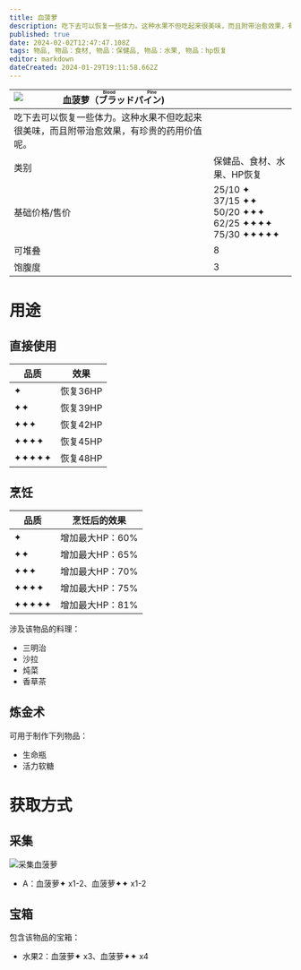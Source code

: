 ```yaml
---
title: 血菠萝
description: 吃下去可以恢复一些体力。这种水果不但吃起来很美味，而且附带治愈效果，有珍贵的药用价值呢。
published: true
date: 2024-02-02T12:47:47.108Z
tags: 物品, 物品：食材, 物品：保健品, 物品：水果, 物品：hp恢复
editor: markdown
dateCreated: 2024-01-29T19:11:58.662Z
---
```


| <img style="float: left;" src="此处放物品图标" />血菠萝（<ruby>ブラッドパイン<rt>Blood Pine</rt></ruby>) ||
| - | - |
| 吃下去可以恢复一些体力。这种水果不但吃起来很美味，而且附带治愈效果，有珍贵的药用价值呢。 ||
| 类别 | 保健品、食材、水果、HP恢复 |
| 基础价格/售价 | 25/10 ✦<br>37/15 ✦✦<br>50/20 ✦✦✦<br>62/25 ✦✦✦✦<br>75/30 ✦✦✦✦✦ |
| 可堆叠 | 8 |
| 饱腹度 | 3 |

# 用途
## 直接使用
| 品质 | 效果 |
| - | - |
| ✦ | 恢复36HP |
| ✦✦ | 恢复39HP |
| ✦✦✦ | 恢复42HP |
| ✦✦✦✦ | 恢复45HP |
| ✦✦✦✦✦ | 恢复48HP |
## 烹饪
| 品质 | 烹饪后的效果 |
| - | - |
| ✦ | 增加最大HP：60% |
| ✦✦ | 增加最大HP：65% |
| ✦✦✦ | 增加最大HP：70% |
| ✦✦✦✦ | 增加最大HP：75% |
| ✦✦✦✦✦ | 增加最大HP：81% |
涉及该物品的料理：
- 三明治
- 沙拉
- 炖菜
- 香草茶
## 炼金术
可用于制作下列物品：
- 生命瓶
- 活力软糖

# 获取方式
## 采集
![采集血菠萝](/assets/items/blood_pine/get_blood_pine.png)
- A：血菠萝✦ x1-2、血菠萝✦✦ x1-2
## 宝箱
包含该物品的宝箱：
- 水果2：血菠萝✦ x3、血菠萝✦✦ x4